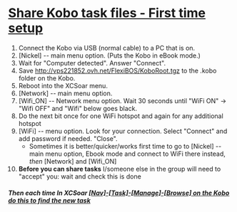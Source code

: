 # [Share Kobo task files - First time setup](./Flexi_BOS_first_time.md)
1. Connect the Kobo via USB (normal cable) to a PC that is on.
2. [Nickel] -- main menu option.  (Puts the Kobo in eBook mode.)
3. Wait for "Computer detected".  Answer "Connect".
4. Save <http://vps221852.ovh.net/FlexiBOS/KoboRoot.tgz> to the .kobo folder on the Kobo.  
5. Reboot into the XCSoar menu.
6. [Network] -- main menu option.  
7. [Wifi_ON] -- Network menu option. Wait 30 seconds until "WiFi ON" -> "Wifi OFF" and "Wifi" below goes black.
8. Do the next bit once for one WiFi hotspot and again for any additional hotspot
9. [WiFi] -- menu option. Look for your connection.  Select "Connect" and add password if needed.  "Close".
    - Sometimes it is better/quicker/works first time to go to [Nickel] -- main menu option, Ebook mode and connect to WiFi there instead, _then_ [Network] and [Wifi_ON]
10. **Before you can share tasks** I/someone else in the group will need to "accept" you: wait and check this is done

##### Then each time In XCSoar [\[Nav\]-\[Task\]-\[Manage\]-\[Browse\] on the Kobo do this to find the new task](./Flexi_BOS_Each_time)